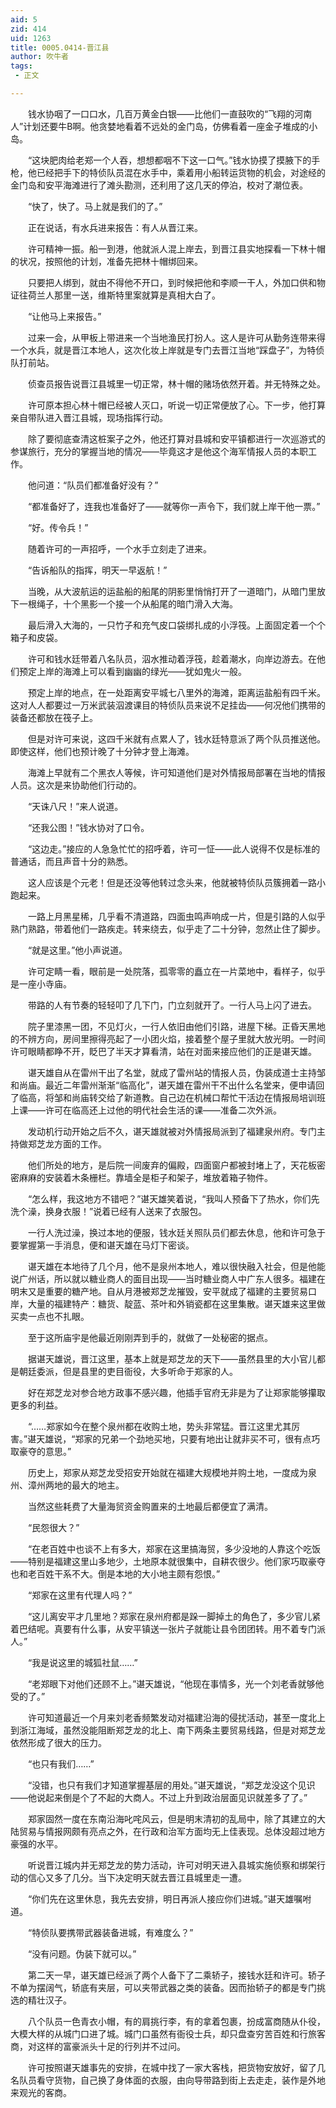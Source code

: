 ```yaml
---
aid: 5
zid: 414
uid: 1263
title: 0005.0414-晋江县
author: 吹牛者
tags: 
 - 正文

---
```




　　钱水协咽了一口口水，几百万黄金白银——比他们一直鼓吹的“飞翔的河南人”计划还要牛B啊。他贪婪地看着不远处的金门岛，仿佛看着一座金子堆成的小岛。

　　“这块肥肉给老郑一个人吞，想想都咽不下这一口气。”钱水协摸了摸腋下的手枪，他已经把手下的特侦队员混在水手中，乘着用小船转运货物的机会，对途经的金门岛和安平海滩进行了滩头勘测，还利用了这几天的停泊，校对了潮位表。

　　“快了，快了。马上就是我们的了。”

　　正在说话，有水兵进来报告：有人从晋江来。

　　许可精神一振。船一到港，他就派人混上岸去，到晋江县实地探看一下林十帽的状况，按照他的计划，准备先把林十帽绑回来。

　　只要把人绑到，就由不得他不开口，到时候把他和李顺一干人，外加口供和物证往荷兰人那里一送，维斯特里案就算是真相大白了。

　　“让他马上来报告。”

　　过来一会，从甲板上带进来一个当地渔民打扮人。这人是许可从勤务连带来得一个水兵，就是晋江本地人，这次化妆上岸就是专门去晋江当地“踩盘子”，为特侦队打前站。

　　侦查员报告说晋江县城里一切正常，林十帽的赌场依然开着。并无特殊之处。

　　许可原本担心林十帽已经被人灭口，听说一切正常便放了心。下一步，他打算亲自带队进入晋江县城，现场指挥行动。

　　除了要彻底查清这桩案子之外，他还打算对县城和安平镇都进行一次巡游式的参谋旅行，充分的掌握当地的情况——毕竟这才是他这个海军情报人员的本职工作。

　　他问道：“队员们都准备好没有？”

　　“都准备好了，连我也准备好了——就等你一声令下，我们就上岸干他一票。”

　　“好。传令兵！”

　　随着许可的一声招呼，一个水手立刻走了进来。

　　“告诉船队的指挥，明天一早返航！”

　　当晚，从大波航运的运盐船的船尾的阴影里悄悄打开了一道暗门，从暗门里放下一根绳子，十个黑影一个接一个从船尾的暗门滑入大海。

　　最后滑入大海的，一只竹子和充气皮口袋绑扎成的小浮筏。上面固定着一个个箱子和皮袋。

　　许可和钱水廷带着八名队员，泅水推动着浮筏，趁着潮水，向岸边游去。在他们预定上岸的海滩上可以看到幽幽的绿光——犹如鬼火一般。

　　预定上岸的地点，在一处距离安平城七八里外的海滩，距离运盐船有四千米。这对人人都要过一万米武装泅渡课目的特侦队员来说不足挂齿——何况他们携带的装备还都放在筏子上。

　　但是对许可来说，这四千米就有点累人了，钱水廷特意派了两个队员推送他。即使这样，他们也预计晚了十分钟才登上海滩。

　　海滩上早就有二个黑衣人等候，许可知道他们是对外情报局部署在当地的情报人员。这次是来协助他们行动的。

　　“天诛八尺！”来人说道。

　　“还我公图！”钱水协对了口令。

　　“这边走。”接应的人急急忙忙的招呼着，许可一怔——此人说得不仅是标准的普通话，而且声音十分的熟悉。

　　这人应该是个元老！但是还没等他转过念头来，他就被特侦队员簇拥着一路小跑起来。

　　一路上月黑星稀，几乎看不清道路，四面虫鸣声响成一片，但是引路的人似乎熟门熟路，带着他们一路疾走。转来绕去，似乎走了二十分钟，忽然止住了脚步。

　　“就是这里。”他小声说道。

　　许可定睛一看，眼前是一处院落，孤零零的矗立在一片菜地中，看样子，似乎是一座小寺庙。

　　带路的人有节奏的轻轻叩了几下门，门立刻就开了。一行人马上闪了进去。

　　院子里漆黑一团，不见灯火，一行人依旧由他们引路，进屋下梯。正昏天黑地的不辨方向，房间里擦得亮起了一小团火焰，接着整个屋子里就大放光明。一时间许可眼睛都睁不开，眨巴了半天才算看清，站在对面来接应他们的正是谌天雄。

　　谌天雄自从在雷州干出了名堂，就成了雷州站的情报人员，伪装成道士主持邹和尚庙。最近二年雷州渐渐“临高化”，谌天雄在雷州干不出什么名堂来，便申请回了临高，将邹和尚庙转交给了新道教。自己边在机械口帮忙干活边在情报局培训班上课——许可在临高还上过他的明代社会生活的课——准备二次外派。

　　发动机行动开始之后不久，谌天雄就被对外情报局派到了福建泉州府。专门主持做郑芝龙方面的工作。

　　他们所处的地方，是后院一间废弃的偏殿，四面窗户都被封堵上了，天花板密密麻麻的安装着木条栅栏。靠墙全是柜子和架子，堆放着箱子物件。

　　“怎么样，我这地方不错吧？”谌天雄笑着说，“我叫人预备下了热水，你们先洗个澡，换身衣服！”说着已经有人送来了衣服包。

　　一行人洗过澡，换过本地的便服，钱水廷关照队员们都去休息，他和许可急于要掌握第一手消息，便和谌天雄在马灯下密谈。

　　谌天雄在本地待了几个月，他不是泉州本地人，难以很快融入社会，但是他能说广州话，所以就以糖业商人的面目出现——当时糖业商人中广东人很多。福建在明末又是重要的糖产地。自从月港被郑芝龙摧毁，安平就成了福建的主要贸易口岸，大量的福建特产：糖货、靛蓝、茶叶和外销瓷都在这里集散。谌天雄来这里做买卖一点也不扎眼。

　　至于这所庙宇是他最近刚刚弄到手的，就做了一处秘密的据点。

　　据谌天雄说，晋江这里，基本上就是郑芝龙的天下——虽然县里的大小官儿都是朝廷委派，但是县里的吏目衙役，大多听命于郑家的人。

　　好在郑芝龙对参合地方政事不感兴趣，他插手官府无非是为了让郑家能够攥取更多的利益。

　　“……郑家如今在整个泉州都在收购土地，势头非常猛。晋江这里尤其厉害。”谌天雄说，“郑家的兄弟一个劲地买地，只要有地出让就非买不可，很有点巧取豪夺的意思。”

　　历史上，郑家从郑芝龙受招安开始就在福建大规模地并购土地，一度成为泉州、漳州两地的最大的地主。

　　当然这些耗费了大量海贸资金购置来的土地最后都便宜了满清。

　　“民怨很大？”

　　“在老百姓中也谈不上有多大，郑家在这里搞海贸，多少没地的人靠这个吃饭——特别是福建这里山多地少，土地原本就很集中，自耕农很少。他们家巧取豪夺也和老百姓干系不大。倒是本地的大小地主颇有怨恨。”

　　“郑家在这里有代理人吗？”

　　“这儿离安平才几里地？郑家在泉州府都是跺一脚掉土的角色了，多少官儿紧着巴结呢。真要有什么事，从安平镇送一张片子就能让县令团团转。用不着专门派人。”

　　“我是说这里的城狐社鼠……”

　　“老郑眼下对他们还顾不上。”谌天雄说，“他现在事情多，光一个刘老香就够他受的了。”

　　许可知道最近一个月来刘老香频繁发动对福建沿海的侵扰活动，甚至一度北上到浙江海域，虽然没能阻断郑芝龙的北上、南下两条主要贸易线路，但是对郑芝龙依然形成了很大的压力。

　　“也只有我们……”

　　“没错，也只有我们才知道掌握基层的用处。”谌天雄说，“郑芝龙没这个见识——他说起来倒是个了不起的大商人。不过上升到政治层面见识就差多了了。”

　　郑家固然一度在东南沿海叱咤风云，但是明末清初的乱局中，除了其建立的大陆贸易与情报网颇有亮点之外，在行政和治军方面均无上佳表现。总体没超过地方豪强的水平。

　　听说晋江城内并无郑芝龙的势力活动，许可对明天进入县城实施侦察和绑架行动的信心又多了几分。当下决定明天就去晋江县城里走一遭。

　　“你们先在这里休息，我先去安排，明日再派人接应你们进城。”谌天雄嘱咐道。

　　“特侦队要携带武器装备进城，有难度么？”

　　“没有问题。伪装下就可以。”

　　第二天一早，谌天雄已经派了两个人备下了二乘轿子，接钱水廷和许可。轿子不单为摆阔气，轿底有夹层，可以夹带武器之类的装备。因而抬轿子的都是专门挑选的精壮汉子。

　　八个队员一色青衣小帽，有的肩挑行李，有的拿着包裹，扮成富商随从仆役，大模大样的从城门口进了城。城门口虽然有衙役士兵，却只盘查穷苦百姓和行旅客商，对这样的富豪派头十足的行列并不过问。

　　许可按照谌天雄事先的安排，在城中找了一家大客栈，把货物安放好，留了几名队员看守货物，自己换了身体面的衣服，由向导带路到街上去走走，装作是外地来观光的客商。


